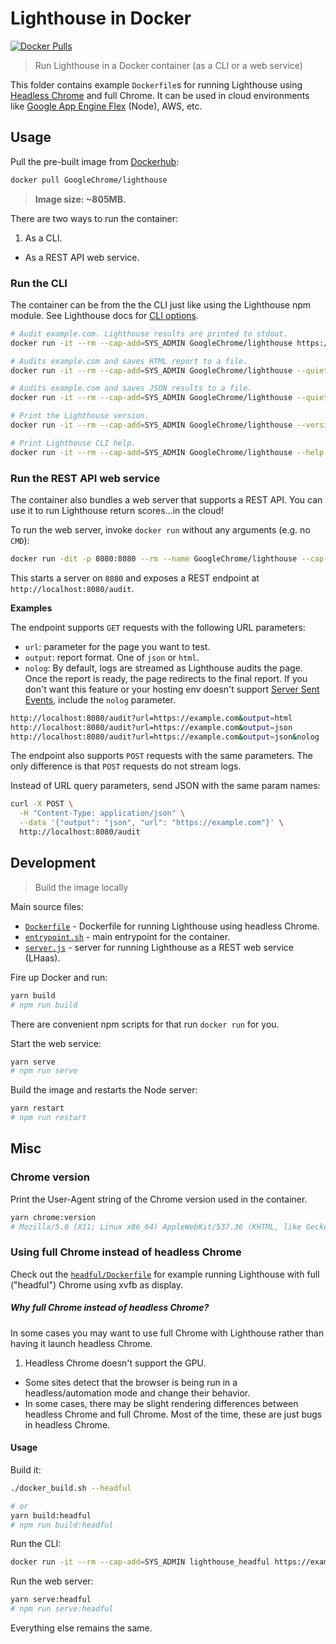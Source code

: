 # Lighthouse in Docker

[![Docker Pulls](https://img.shields.io/docker/pulls/GoogleChrome/lighthouse.svg)](https://hub.docker.com/r/GoogleChrome/lighthouse/)

> Run Lighthouse in a Docker container (as a CLI or a web service)

This folder contains example `Dockerfile`s for running Lighthouse using
[Headless Chrome](https://developers.google.com/web/updates/2017/04/headless-chrome)
and full Chrome. It can be used in cloud environments like [Google App Engine Flex](https://cloud.google.com/appengine/docs/flexible/nodejs/) (Node), AWS, etc.

## Usage

Pull the pre-built image from [Dockerhub](https://hub.docker.com/):

```bash
docker pull GoogleChrome/lighthouse
```

> **Image size: ~805MB.**

There are two ways to run the container:

1. As a CLI.
- As a REST API web service.

### Run the CLI

The container can be from the the CLI just like using the Lighthouse npm module. See
Lighthouse docs for [CLI options](../#cli-options).

```bash
# Audit example.com. Lighthouse results are printed to stdout.
docker run -it --rm --cap-add=SYS_ADMIN GoogleChrome/lighthouse https://example.com

# Audits example.com and saves HTML report to a file.
docker run -it --rm --cap-add=SYS_ADMIN GoogleChrome/lighthouse --quiet https://example.com > report.html

# Audits example.com and saves JSON results to a file.
docker run -it --rm --cap-add=SYS_ADMIN GoogleChrome/lighthouse --quiet --output=json https://example.com > report.json

# Print the Lighthouse version.
docker run -it --rm --cap-add=SYS_ADMIN GoogleChrome/lighthouse --version

# Print Lighthouse CLI help.
docker run -it --rm --cap-add=SYS_ADMIN GoogleChrome/lighthouse --help
```

### Run the REST API web service

The container also bundles a web server that supports a REST API. You can
use it to run Lighthouse return scores...in the cloud!

To run the web server, invoke `docker run` without any arguments (e.g. no `CMD`):

```bash
docker run -dit -p 8080:8080 --rm --name GoogleChrome/lighthouse --cap-add=SYS_ADMIN GoogleChrome/lighthouse
```

This starts a server on `8080` and exposes a REST endpoint at
`http://localhost:8080/audit`.

**Examples**

The endpoint supports `GET` requests with the following URL parameters:

- `url`: parameter for the page you want to test.
- `output`: report format. One of `json` or `html`.
- `nolog`: By default, logs are streamed as Lighthouse audits the page.
   Once the report is ready, the page redirects to the final report. If you
   don't want this feature or your hosting env doesn't support [Server
   Sent Events](https://www.html5rocks.com/en/tutorials/eventsource/basics/),
   include the `nolog` parameter.

```bash
http://localhost:8080/audit?url=https://example.com&output=html
http://localhost:8080/audit?url=https://example.com&output=json
http://localhost:8080/audit?url=https://example.com&output=json&nolog
```

The endpoint also supports `POST` requests with the same parameters. The only
difference is that `POST` requests do not stream logs.

Instead of URL query parameters, send JSON with the same param names:

```bash
curl -X POST \
  -H "Content-Type: application/json" \
  --data '{"output": "json", "url": "https://example.com"}' \
  http://localhost:8080/audit
```

## Development

> Build the image locally

Main source files:

- [`Dockerfile`](./Dockerfile) - Dockerfile for running Lighthouse using headless Chrome.
- [`entrypoint.sh`](./entrypoint.sh) - main entrypoint for the container.
- [`server.js`](./server.js) - server for running Lighthouse as a REST web service (LHaas).

Fire up Docker and run:

```bash
yarn build
# npm run build
```

There are convenient npm scripts for that run `docker run` for you.

Start the web service:

```bash
yarn serve
# npm run serve
```

Build the image and restarts the Node server:

```bash
yarn restart
# npm run restart
```

## Misc

### Chrome version

Print the User-Agent string of the Chrome version used in the container.

```bash
yarn chrome:version
# Mozilla/5.0 (X11; Linux x86_64) AppleWebKit/537.36 (KHTML, like Gecko) HeadlessChrome/67.0.3381.0 Safari/537.36
```

### Using full Chrome instead of headless Chrome

Check out the [`headful/Dockerfile`](./headful/Dockerfile) for example running
Lighthouse with full ("headful") Chrome using xvfb as display.

##### Why full Chrome instead of headless Chrome?

In some cases you may want to use full Chrome with Lighthouse rather than having
it launch headless Chrome.

1. Headless Chrome doesn't support the GPU.
- Some sites detect that the browser is being run in a headless/automation mode
and change their behavior.
- In some cases, there may be slight rendering differences between headless
Chrome and full Chrome. Most of the time, these are just bugs in headless Chrome.

#### Usage

Build it:

```bash
./docker_build.sh --headful

# or
yarn build:headful
# npm run build:headful
```

Run the CLI:

```bash
docker run -it --rm --cap-add=SYS_ADMIN lighthouse_headful https://example.com
```

Run the web server:

```bash
yarn serve:headful
# npm run serve:headful
```

Everything else remains the same.